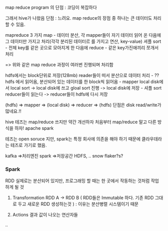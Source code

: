 map reduce program 의 단점 : 코딩이 복잡하다

그래서 hive가 나왔음 단점 : 느려요. 
map reduce의 장점 중 하나는 큰 데이터도 처리 할 수 있음.

mapreduce 3 가지
map - 데이터 분산, 각 mapper들이 자기 데이터 읽어 온 다음에 그 데이터만 가지고 처리(각각 분리된 데이터르 를 가지고 연산, key-value)
셔플 sort - 전체 key를 같은 곳으로 모아지게 한 다음에
reduce -  같은 key가진애끼리 쪼개서 처리

=> 위와 같은 map reduce 과정이 여러번 진행되며 처리함


hdfs에서는 block단위로 저장(128mb)
reader들이 떠서 분산으로 데이터 처리 - ??
hdfs 에서 읽어옴, 분산되어 있는 데이터를 한  block씩 읽어옴 - mapper
local disk에서 local sort -> local disk에 쓰고 gloal sort 진행 -> local disk에 저장 - 셔플 sort
reducer들이 읽는다 -> reducer들이 hdfs에 다시 저장



(hdfs) => mapper => (local disk) => reducer => (hdfs)
단점은 disk read/write가 많네요.!! 

hive 테즈는 map/reduce 쓰지만 약간 개선하자
처음부터 map/reduce 말고 다른 방식을 하자! apache spark

테즈는 open soruce 지만, spark는 특정 회사에 의존을 해야 하기 때문에 클라우데라는 테즈로 가기로 했음.

kafka =>처리엔진 spark =>저장공간 HDFS, ..
snow flaker?s?

### Spark

RDD
실제로는 분산되어 있지만, 프로그래밍 할 때는 한 곳에서 작동하는 것처럼 작업 하게 될 것
1) Transformation
RDD A -> RDD B ( RDD들은 Immutable 하다. 기존 RDD 그대로 두고 새로운 RDD 생성하는것 ) : 이유는 분산병렬 시스템이기 때문

2) Actions
결과 값이 나오는 연산자들

.. 






